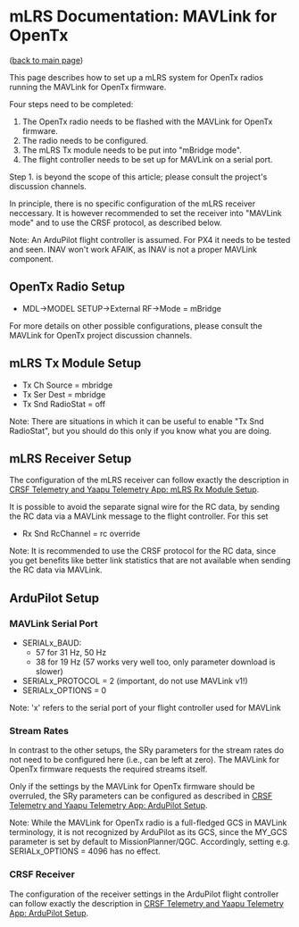 # mLRS Documentation: MAVLink for OpenTx #

([back to main page](../README.md))

This page describes how to set up a mLRS system for OpenTx radios running the MAVLink for OpenTx firmware.

Four steps need to be completed:
1. The OpenTx radio needs to be flashed with the MAVLink for OpenTx firmware.
2. The radio needs to be configured. 
3. The mLRS Tx module needs to be put into "mBridge mode".
4. The flight controller needs to be set up for MAVLink on a serial port.

Step 1. is beyond the scope of this article; please consult the project's discussion channels.

In principle, there is no specific configuration of the mLRS receiver neccessary. It is however recommended to set the receiver into "MAVLink mode" and to use the CRSF protocol, as described below.

Note: An ArduPilot flight controller is assumed. For PX4 it needs to be tested and seen. INAV won't work AFAIK, as INAV is not a proper MAVLink component.

## OpenTx Radio Setup

- MDL->MODEL SETUP->External RF->Mode = mBridge

For more details on other possible configurations, please consult the MAVLink for OpenTx project discussion channels.

## mLRS Tx Module Setup

- Tx Ch Source = mbridge
- Tx Ser Dest = mbridge
- Tx Snd RadioStat = off

Note: There are situations in which it can be useful to enable "Tx Snd RadioStat", but you should do this only if you know what you are doing.

## mLRS Receiver Setup

The configuration of the mLRS receiver can follow exactly the description in [CRSF Telemetry and Yaapu Telemetry App: mLRS Rx Module Setup](CRSF.md#mlrs-rx-module-setup).

It is possible to avoid the separate signal wire for the RC data, by sending the RC data via a MAVLink message to the flight controller. For this set

- Rx Snd RcChannel = rc override

Note: It is recommended to use the CRSF protocol for the RC data, since you get benefits like better link statistics that are not available when sending the RC data via MAVLink.

## ArduPilot Setup

### MAVLink Serial Port

- SERIALx_BAUD:
    - 57 for 31 Hz, 50 Hz
    - 38 for 19 Hz (57 works very well too, only parameter download is slower)
- SERIALx_PROTOCOL = 2 (important, do not use MAVLink v1!)
- SERIALx_OPTIONS = 0

Note: 'x' refers to the serial port of your flight controller used for MAVLink

### Stream Rates

In contrast to the other setups, the SRy parameters for the stream rates do not need to be configured here (i.e., can be left at zero). The MAVLink for OpenTx firmware requests the required streams itself.

Only if the settings by the MAVLink for OpenTx firmware should be overruled, the SRy parameters can be configured as described in [CRSF Telemetry and Yaapu Telemetry App: ArduPilot Setup](CRSF.md#ardupilot-setup).

Note: While the MAVLink for OpenTx radio is a full-fledged GCS in MAVLink terminology, it is not recognized by ArduPilot as its GCS, since the MY_GCS parameter is set by default to MissionPlanner/QGC. Accordingly, setting e.g. SERIALx_OPTIONS = 4096 has no effect.

### CRSF Receiver

The configuration of the receiver settings in the ArduPilot flight controller can follow exactly the description in [CRSF Telemetry and Yaapu Telemetry App: ArduPilot Setup](CRSF.md#ardupilot-setup).


